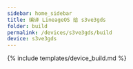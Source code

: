 ```yaml
---
sidebar: home_sidebar
title: 编译 LineageOS 给 s3ve3gds
folder: build
permalink: /devices/s3ve3gds/build
device: s3ve3gds
---
```

{% include templates/device_build.md %}
